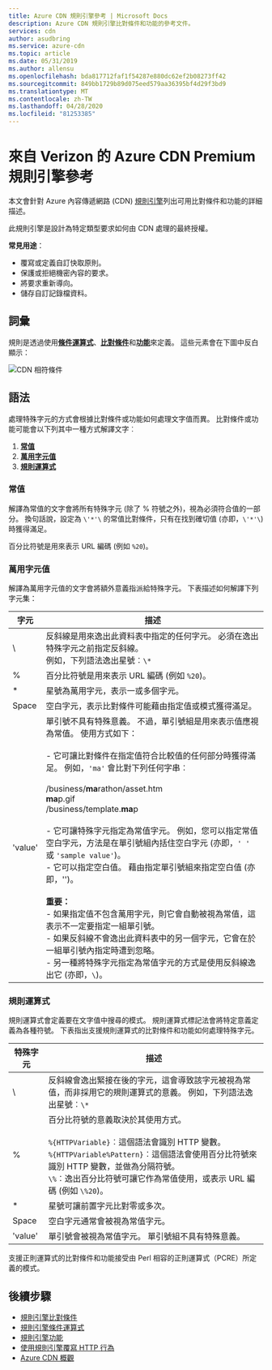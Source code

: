 ```yaml
---
title: Azure CDN 規則引擎參考 | Microsoft Docs
description: Azure CDN 規則引擎比對條件和功能的參考文件。
services: cdn
author: asudbring
ms.service: azure-cdn
ms.topic: article
ms.date: 05/31/2019
ms.author: allensu
ms.openlocfilehash: bda817712faf1f54287e880dc62ef2b08273ff42
ms.sourcegitcommit: 849bb1729b89d075eed579aa36395bf4d29f3bd9
ms.translationtype: MT
ms.contentlocale: zh-TW
ms.lasthandoff: 04/28/2020
ms.locfileid: "81253385"
---
```

# <a name="azure-cdn-from-verizon-premium-rules-engine-reference"></a>來自 Verizon 的 Azure CDN Premium 規則引擎參考

本文會針對 Azure 內容傳遞網路 (CDN) [規則引擎](cdn-verizon-premium-rules-engine.md)列出可用比對條件和功能的詳細描述。

此規則引擎是設計為特定類型要求如何由 CDN 處理的最終授權。

**常見用途**：

- 覆寫或定義自訂快取原則。
- 保護或拒絕機密內容的要求。
- 將要求重新導向。
- 儲存自訂記錄檔資料。

## <a name="terminology"></a>詞彙

規則是透過使用[**條件運算式**](cdn-verizon-premium-rules-engine-reference-conditional-expressions.md)、[**比對條件**](cdn-verizon-premium-rules-engine-reference-match-conditions.md)和[**功能**](cdn-verizon-premium-rules-engine-reference-features.md)來定義。 這些元素會在下圖中反白顯示：

 ![CDN 相符條件](./media/cdn-rules-engine-reference/cdn-rules-engine-terminology.png)

## <a name="syntax"></a>語法

處理特殊字元的方式會根據比對條件或功能如何處理文字值而異。 比對條件或功能可能會以下列其中一種方式解譯文字︰

1. [**常值**](#literal-values)
2. [**萬用字元值**](#wildcard-values)
3. [**規則運算式**](#regular-expressions)

### <a name="literal-values"></a>常值

解譯為常值的文字會將所有特殊字元 (除了 % 符號之外)，視為必須符合值的一部分。 換句話說，設定為 `\'*'\` 的常值比對條件，只有在找到確切值 (亦即，`\'*'\`) 時獲得滿足。

百分比符號是用來表示 URL 編碼 (例如 `%20`)。

### <a name="wildcard-values"></a>萬用字元值

解譯為萬用字元值的文字會將額外意義指派給特殊字元。 下表描述如何解譯下列字元集：

字元 | 描述
----------|------------
\ | 反斜線是用來逸出此資料表中指定的任何字元。 必須在逸出特殊字元之前指定反斜線。<br/>例如，下列語法逸出星號︰`\*`
% | 百分比符號是用來表示 URL 編碼 (例如 `%20`)。
\* | 星號為萬用字元，表示一或多個字元。
Space | 空白字元，表示比對條件可能藉由指定值或模式獲得滿足。
'value' | 單引號不具有特殊意義。 不過，單引號組是用來表示值應視為常值。 使用方式如下：<br><br/>- 它可讓比對條件在指定值符合比較值的任何部分時獲得滿足。  例如，`'ma'` 會比對下列任何字串︰ <br/><br/>/business/**ma**rathon/asset.htm<br/>**ma**p.gif<br/>/business/template.**ma**p<br /><br />- 它可讓特殊字元指定為常值字元。 例如，您可以指定常值空白字元，方法是在單引號組內括住空白字元 (亦即，`' '` 或 `'sample value'`)。<br/>- 它可以指定空白值。 藉由指定單引號組來指定空白值 (亦即，'')。<br /><br/>**重要：**<br/>- 如果指定值不包含萬用字元，則它會自動被視為常值，這表示不一定要指定一組單引號。<br/>- 如果反斜線不會逸出此資料表中的另一個字元，它會在於一組單引號內指定時遭到忽略。<br/>- 另一種將特殊字元指定為常值字元的方式是使用反斜線逸出它 (亦即，`\`)。

### <a name="regular-expressions"></a>規則運算式

規則運算式會定義要在文字值中搜尋的模式。 規則運算式標記法會將特定意義定義為各種符號。 下表指出支援規則運算式的比對條件和功能如何處理特殊字元。

特殊字元 | 描述
------------------|------------
\ | 反斜線會逸出緊接在後的字元，這會導致該字元被視為常值，而非採用它的規則運算式的意義。 例如，下列語法逸出星號︰`\*`
% | 百分比符號的意義取決於其使用方式。<br/><br/> `%{HTTPVariable}`︰這個語法會識別 HTTP 變數。<br/>`%{HTTPVariable%Pattern}`︰這個語法會使用百分比符號來識別 HTTP 變數，並做為分隔符號。<br />`\%`︰逸出百分比符號可讓它作為常值使用，或表示 URL 編碼 (例如 `\%20`)。
\* | 星號可讓前置字元比對零或多次。
Space | 空白字元通常會被視為常值字元。
'value' | 單引號會被視為常值字元。 單引號組不具有特殊意義。

支援正則運算式的比對條件和功能接受由 Perl 相容的正則運算式（PCRE）所定義的模式。

## <a name="next-steps"></a>後續步驟

- [規則引擎比對條件](cdn-verizon-premium-rules-engine-reference-match-conditions.md)
- [規則引擎條件運算式](cdn-verizon-premium-rules-engine-reference-conditional-expressions.md)
- [規則引擎功能](cdn-verizon-premium-rules-engine-reference-features.md)
- [使用規則引擎覆寫 HTTP 行為](cdn-verizon-premium-rules-engine.md)
- [Azure CDN 概觀](cdn-overview.md)
